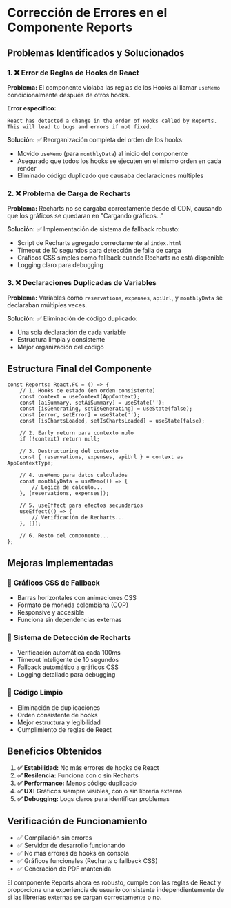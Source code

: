 # Corrección de Errores en el Componente Reports

## Problemas Identificados y Solucionados

### 1. ❌ **Error de Reglas de Hooks de React**
**Problema:** El componente violaba las reglas de los Hooks al llamar `useMemo` condicionalmente después de otros hooks.

**Error específico:**
```
React has detected a change in the order of Hooks called by Reports. 
This will lead to bugs and errors if not fixed.
```

**Solución:** ✅ Reorganización completa del orden de los hooks:
- Movido `useMemo` (para `monthlyData`) al inicio del componente
- Asegurado que todos los hooks se ejecuten en el mismo orden en cada render
- Eliminado código duplicado que causaba declaraciones múltiples

### 2. ❌ **Problema de Carga de Recharts**
**Problema:** Recharts no se cargaba correctamente desde el CDN, causando que los gráficos se quedaran en "Cargando gráficos..."

**Solución:** ✅ Implementación de sistema de fallback robusto:
- Script de Recharts agregado correctamente al `index.html`
- Timeout de 10 segundos para detección de falla de carga
- Gráficos CSS simples como fallback cuando Recharts no está disponible
- Logging claro para debugging

### 3. ❌ **Declaraciones Duplicadas de Variables**
**Problema:** Variables como `reservations`, `expenses`, `apiUrl`, y `monthlyData` se declaraban múltiples veces.

**Solución:** ✅ Eliminación de código duplicado:
- Una sola declaración de cada variable
- Estructura limpia y consistente
- Mejor organización del código

## Estructura Final del Componente

```tsx
const Reports: React.FC = () => {
    // 1. Hooks de estado (en orden consistente)
    const context = useContext(AppContext);
    const [aiSummary, setAiSummary] = useState('');
    const [isGenerating, setIsGenerating] = useState(false);
    const [error, setError] = useState('');
    const [isChartsLoaded, setIsChartsLoaded] = useState(false);

    // 2. Early return para contexto nulo
    if (!context) return null;
    
    // 3. Destructuring del contexto
    const { reservations, expenses, apiUrl } = context as AppContextType;

    // 4. useMemo para datos calculados
    const monthlyData = useMemo(() => {
        // Lógica de cálculo...
    }, [reservations, expenses]);

    // 5. useEffect para efectos secundarios
    useEffect(() => {
        // Verificación de Recharts...
    }, []);

    // 6. Resto del componente...
};
```

## Mejoras Implementadas

### 🎨 **Gráficos CSS de Fallback**
- Barras horizontales con animaciones CSS
- Formato de moneda colombiana (COP)
- Responsive y accesible
- Funciona sin dependencias externas

### 🔧 **Sistema de Detección de Recharts**
- Verificación automática cada 100ms
- Timeout inteligente de 10 segundos
- Fallback automático a gráficos CSS
- Logging detallado para debugging

### 🧹 **Código Limpio**
- Eliminación de duplicaciones
- Orden consistente de hooks
- Mejor estructura y legibilidad
- Cumplimiento de reglas de React

## Beneficios Obtenidos

1. **✅ Estabilidad:** No más errores de hooks de React
2. **✅ Resilencia:** Funciona con o sin Recharts
3. **✅ Performance:** Menos código duplicado
4. **✅ UX:** Gráficos siempre visibles, con o sin librería externa
5. **✅ Debugging:** Logs claros para identificar problemas

## Verificación de Funcionamiento

- ✅ Compilación sin errores
- ✅ Servidor de desarrollo funcionando
- ✅ No más errores de hooks en consola
- ✅ Gráficos funcionales (Recharts o fallback CSS)
- ✅ Generación de PDF mantenida

El componente Reports ahora es robusto, cumple con las reglas de React y proporciona una experiencia de usuario consistente independientemente de si las librerías externas se cargan correctamente o no.
